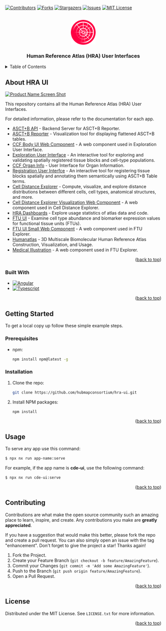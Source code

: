 <a id="readme-top"></a>

<!-- PROJECT SHIELDS -->
<!--
*** I'm using markdown "reference style" links for readability.
*** Reference links are enclosed in brackets [ ] instead of parentheses ( ).
*** See the bottom of this document for the declaration of the reference variables
*** for contributors-url, forks-url, etc. This is an optional, concise syntax you may use.
*** https://www.markdownguide.org/basic-syntax/#reference-style-links
-->

[![Contributors][contributors-shield]][contributors-url]
[![Forks][forks-shield]][forks-url]
[![Stargazers][stars-shield]][stars-url]
[![Issues][issues-shield]][issues-url]
[![MIT License][license-shield]][license-url]

<!-- PROJECT LOGO -->
<br />
<div align="center">
  <a href="https://github.com/hubmapconsortium/hra-ui">
    <img src="./apps/cde-ui/src/assets/logo/hra_small.svg" alt="Logo" width="80" height="80">
  </a>

  <h3 align="center">Human Reference Atlas (HRA) User Interfaces</h3>
</div>

<!-- TABLE OF CONTENTS -->
<details>
  <summary>Table of Contents</summary>
  <ol>
    <li>
      <a href="#about-hra-ui">About HRA UI</a>
      <ul>
        <li><a href="#built-with">Built With</a></li>
      </ul>
    </li>
    <li>
      <a href="#getting-started">Getting Started</a>
      <ul>
        <li><a href="#prerequisites">Prerequisites</a></li>
        <li><a href="#installation">Installation</a></li>
      </ul>
    </li>
    <li><a href="#usage">Usage</a></li>
    <li><a href="#contributing">Contributing</a></li>
    <li><a href="#license">License</a></li>
  </ol>
</details>

<!-- ABOUT THE PROJECT -->

## About HRA UI

[![Product Name Screen Shot][product-screenshot]](https://apps.humanatlas.io/)

This repository contains all the Human Reference Atlas (HRA) User Interfaces.

For detailed information, please refer to the documentation for each app.

- [ASCT+B API](./apps/asctb-api/README.md) - Backend Server for ASCT+B Reporter.
- [ASCT+B Reporter](./apps/asctb-reporter/README.md) - Visualization tool for displaying flattened ASCT+B tables.
- [CCF Body UI Web Component](./apps/ccf-body-ui-wc/README.md) - A web component used in Exploration User Interface.
- [Exploration User Interface](./apps/ccf-eui/README.md) - An interactive tool for exploring and validating spatially registered tissue blocks and cell-type populations.
- [CCF Organ Info](./apps/ccf-organ-info/README.md) - User Interface for Organ Information.
- [Registration User Interfce](./apps/ccf-rui/README.md) - An interactive tool for registering tissue blocks spatially and annotating them semantically using ASCT+B Table terms.
- [Cell Distance Explorer](./apps/cde-ui/README.md) - Compute, visualize, and explore distance distributions between different cells, cell types, anatomical structures, and more.
- [Cell Distance Explorer Visualization Web Component](./apps/cde-visualization-wc/README.md) - A web component used in Cell Distance Explorer.
- [HRA Dashboards](./apps/dashboard-ui/README.md) - Explore usage statistics of atlas data and code.
- [FTU UI](./apps/ftu-ui/README.md) - Examine cell type abundance and biomarker expression values for functional tissue units (FTUs).
- [FTU UI Small Web Component](./apps/ftu-ui-small-wc/README.md) - A web component used in FTU Explorer.
- [Humanatlas](./apps/humanatlas.io/README.md) - 3D Multiscale Biomolecular Human Reference Atlas Construction, Visualization, and Usage.
- [Medical Illustration](./apps/medical-illustration/README.md) - A web component used in FTU Explorer.

<p align="right">(<a href="#readme-top">back to top</a>)</p>

### Built With

- [![Angular][Angular.io]][Angular-url]
- [![Typescript][Typescript.io]][Typescript-url]

<p align="right">(<a href="#readme-top">back to top</a>)</p>

<!-- GETTING STARTED -->

## Getting Started

To get a local copy up follow these simple example steps.

### Prerequisites

- npm:
  ```sh
  npm install npm@latest -g
  ```

### Installation

1. Clone the repo:
   ```sh
   git clone https://github.com/hubmapconsortium/hra-ui.git
   ```
2. Install NPM packages:
   ```sh
   npm install
   ```

<p align="right">(<a href="#readme-top">back to top</a>)</p>

<!-- USAGE EXAMPLES -->

## Usage

To serve any app use this command:

```sh
$ npx nx run app-name:serve
```

For example, if the app name is **cde-ui**, use the following command:

```sh
$ npx nx run cde-ui:serve
```

<p align="right">(<a href="#readme-top">back to top</a>)</p>

<!-- CONTRIBUTING -->

## Contributing

Contributions are what make the open source community such an amazing place to learn, inspire, and create. Any contributions you make are **greatly appreciated**.

If you have a suggestion that would make this better, please fork the repo and create a pull request. You can also simply open an issue with the tag "enhancement".
Don't forget to give the project a star! Thanks again!

1. Fork the Project.
2. Create your Feature Branch (`git checkout -b feature/AmazingFeature`).
3. Commit your Changes (`git commit -m 'Add some AmazingFeature'`).
4. Push to the Branch (`git push origin feature/AmazingFeature`).
5. Open a Pull Request.

<p align="right">(<a href="#readme-top">back to top</a>)</p>

<!-- LICENSE -->

## License

Distributed under the MIT License. See `LICENSE.txt` for more information.

<p align="right">(<a href="#readme-top">back to top</a>)</p>

<!-- MARKDOWN LINKS & IMAGES -->
<!-- https://www.markdownguide.org/basic-syntax/#reference-style-links -->

[contributors-shield]: https://img.shields.io/github/contributors/hubmapconsortium/hra-ui?style=for-the-badge
[contributors-url]: https://github.com/hubmapconsortium/hra-ui/graphs/contributors
[forks-shield]: https://img.shields.io/github/forks/hubmapconsortium/hra-ui?style=for-the-badge
[forks-url]: https://github.com/hubmapconsortium/hra-ui/network/members
[stars-shield]: https://img.shields.io/github/stars/hubmapconsortium/hra-ui?style=for-the-badge
[stars-url]: https://github.com/hubmapconsortium/hra-ui/stargazers
[issues-shield]: https://img.shields.io/github/issues/hubmapconsortium/hra-ui?style=for-the-badge
[issues-url]: https://github.com/hubmapconsortium/hra-ui/issues
[license-shield]: https://img.shields.io/github/license/hubmapconsortium/hra-ui?style=for-the-badge
[license-url]: https://github.com/hubmapconsortium/hra-ui/blob/main/LICENSE
[product-screenshot]: images/screenshot.png
[Angular.io]: https://img.shields.io/badge/Angular-DD0031?style=for-the-badge&logo=angular&logoColor=white
[Angular-url]: https://angular.io/
[Typescript.io]: https://shields.io/badge/TypeScript-3178C6?logo=TypeScript&logoColor=FFF&style=for-the-badge&logoSize=amg
[Typescript-url]: https://www.typescriptlang.org/
